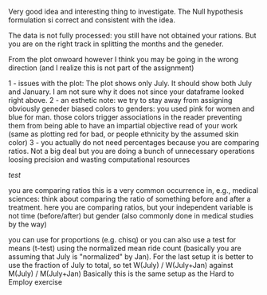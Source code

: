 Very good idea and interesting thing to investigate. The Null hypothesis formulation si correct and consistent with the idea. 

The data is not fully processed: you still have not obtained your rations. But you are on the right track in splitting the months and the geneder. 

From the plot onwoard however I think you may be going in the wrong direction (and I realize this is not part of the assignment)

1 - issues with the plot: The plot shows only July. It should show both July and January. I am not sure why it does not since your dataframe looked right above. 
2 - an esthetic note: we try to stay away from assigning obviously geneder biased colors to genders: you used pink for women and blue for man. those colors trigger associations in the reader preventing them from being able to have an impartial objective read of your work (same as plotting red for bad, or people ethnicity by the assumed skin color)
3 - you actually do not need percentages because you are comparing ratios. Not a big deal but you are doing a bunch of unnecessary operations loosing precision and wasting computational resources

*test* 

you are comparing ratios this is a very common occurrence in, e.g., medical sciences: think about comparing the ratio of something before and after a treatment.
here you are comparing ratios, but your independent variable is not time (before/after) but gender (also commonly done in medical studies by the way)

you can use for proportions (e.g. chisq) or you can also use a test for means (t-test) using the normalized mean ride count (basically you are assuming that July is "normalized" by Jan). For the last setup it is better to use the fraction of July to total, so tet W(July) / W(July+Jan) against M(July) / M(July+Jan)
Basically this is the same setup as the Hard to Employ exercise




